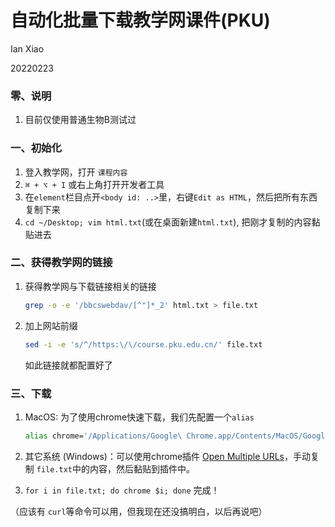 # 自动化批量下载教学网课件(PKU)

Ian Xiao

20220223

### 零、说明

1. 目前仅使用普通生物B测试过

### 一、初始化

1. 登入教学网，打开 `课程内容`
2. `⌘ + ⌥ + I` 或右上角打开开发者工具
3. 在`element`栏目点开`<body id: ..>`里，右键`Edit as HTML`，然后把所有东西复制下来
4. `cd ~/Desktop; vim html.txt`(或在桌面新建`html.txt`), 把刚才复制的内容黏贴进去

### 二、获得教学网的链接

1. 获得教学网与下载链接相关的链接

   ````bash
   grep -o -e '/bbcswebdav/[^"]*_2' html.txt > file.txt
   ````
   
   
2. 加上网站前缀 

   ````bash
   sed -i -e 's/^/https:\/\/course.pku.edu.cn/' file.txt
   ````
   
   如此链接就都配置好了

### 三、下载

1. MacOS: 为了使用chrome快速下载，我们先配置一个`alias`

   ``` bash
   alias chrome='/Applications/Google\ Chrome.app/Contents/MacOS/Google\ Chrome'
   ```

2. 其它系统 (Windows)：可以使用chrome插件 [Open Multiple URLs](https://chrome.google.com/webstore/detail/open-multiple-urls/oifijhaokejakekmnjmphonojcfkpbbh)，手动复制 `file.txt`中的内容，然后黏贴到插件中。

3. `for i in file.txt; do chrome $i; done` 完成！

   

   

（应该有 `curl`等命令可以用，但我现在还没搞明白，以后再说吧）
